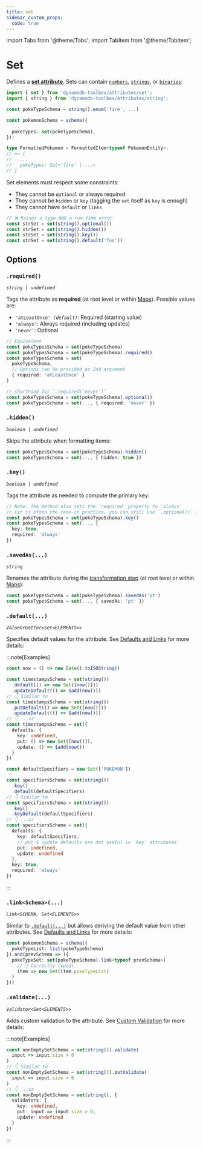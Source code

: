 ```yaml
---
title: set
sidebar_custom_props:
  code: true
---
```


import Tabs from '@theme/Tabs';
import TabItem from '@theme/TabItem';

# Set

Defines a [**set attribute**](https://docs.aws.amazon.com/amazondynamodb/latest/developerguide/HowItWorks.NamingRulesDataTypes.html#HowItWorks.DataTypes). Sets can contain [`numbers`](../8-number/index.md), [`strings`](../9-string/index.md), or [`binaries`](../10-binary/index.md):

```ts
import { set } from 'dynamodb-toolbox/attributes/set';
import { string } from 'dynamodb-toolbox/attributes/string';

const pokeTypeSchema = string().enum('fire', ...)

const pokemonSchema = schema({
  ...
  pokeTypes: set(pokeTypeSchema),
});

type FormattedPokemon = FormattedItem<typeof PokemonEntity>;
// => {
//   ...
//   pokeTypes: Set<'fire' | ...>
// }
```

Set elements must respect some constraints:

- They cannot be `optional` or always required
- They cannot be `hidden` or `key` (tagging the `set` itself as `key` is enough)
- They cannot have `default` or `links`

```ts
// ❌ Raises a type AND a run-time error
const strSet = set(string().optional())
const strSet = set(string().hidden())
const strSet = set(string().key())
const strSet = set(string().default('foo'))
```

## Options

### `.required()`

<p style={{ marginTop: '-15px' }}><i><code>string | undefined</code></i></p>

Tags the attribute as **required** (at root level or within [Maps](../13-map/index.md)). Possible values are:

- <code>'atLeastOnce' <i>(default)</i></code>: Required (starting value)
- `'always'`: Always required (including updates)
- `'never'`: Optional

```ts
// Equivalent
const pokeTypesSchema = set(pokeTypeSchema)
const pokeTypesSchema = set(pokeTypeSchema).required()
const pokeTypesSchema = set(
  pokeTypeSchema,
  // Options can be provided as 2nd argument
  { required: 'atLeastOnce' }
)

// shorthand for `.required('never')`
const pokeTypesSchema = set(pokeTypeSchema).optional()
const pokeTypesSchema = set(..., { required: 'never' })
```

### `.hidden()`

<p style={{ marginTop: '-15px' }}><i><code>boolean | undefined</code></i></p>

Skips the attribute when formatting items:

```ts
const pokeTypesSchema = set(pokeTypeSchema).hidden()
const pokeTypesSchema = set(..., { hidden: true })
```

### `.key()`

<p style={{ marginTop: '-15px' }}><i><code>boolean | undefined</code></i></p>

Tags the attribute as needed to compute the primary key:

```ts
// Note: The method also sets the `required` property to 'always'
// (it is often the case in practice, you can still use `.optional()` if needed)
const pokeTypesSchema = set(pokeTypeSchema).key()
const pokeTypesSchema = set(..., {
  key: true,
  required: 'always'
})
```

### `.savedAs(...)`

<p style={{ marginTop: '-15px' }}><i><code>string</code></i></p>

Renames the attribute during the [transformation step](../16-actions/1-parse.md) (at root level or within [Maps](../13-map/index.md)):

```ts
const pokeTypesSchema = set(pokeTypeSchema).savedAs('pt')
const pokeTypesSchema = set(..., { savedAs: 'pt' })
```

### `.default(...)`

<p style={{ marginTop: '-15px' }}><i><code>ValueOrGetter&lt;Set&lt;ELEMENTS&gt;&gt;</code></i></p>

Specifies default values for the attribute. See [Defaults and Links](../2-defaults-and-links/index.md) for more details:

:::note[Examples]

<Tabs>
<TabItem value="put-update" label="Put/Update">

```ts
const now = () => new Date().toISOString()

const timestampsSchema = set(string())
  .default(() => new Set([now()]))
  .updateDefault(() => $add(now()))
// 👇 Similar to
const timestampsSchema = set(string())
  .putDefault(() => new Set([now()]))
  .updateDefault(() => $add(now()))
// 👇 ...or
const timestampsSchema = set({
  defaults: {
    key: undefined,
    put: () => new Set([now()]),
    update: () => $add(now())
  }
})
```

</TabItem>
<TabItem value="key" label="Key">

```ts
const defaultSpecifiers = new Set(['POKEMON'])

const specifiersSchema = set(string())
  .key()
  .default(defaultSpecifiers)
// 👇 Similar to
const specifiersSchema = set(string())
  .key()
  .keyDefault(defaultSpecifiers)
// 👇 ...or
const specifiersSchema = set({
  defaults: {
    key: defaultSpecifiers,
    // put & update defaults are not useful in `key` attributes
    put: undefined,
    update: undefined
  },
  key: true,
  required: 'always'
})
```

</TabItem>
</Tabs>

:::

### `.link<Schema>(...)`

<p style={{ marginTop: '-15px' }}><i><code>Link&lt;SCHEMA, Set&lt;ELEMENTS&gt;&gt;</code></i></p>

Similar to [`.default(...)`](#default) but allows deriving the default value from other attributes. See [Defaults and Links](../2-defaults-and-links/index.md) for more details:

```ts
const pokemonSchema = schema({
  pokeTypeList: list(pokeTypeSchema)
}).and(prevSchema => ({
  pokeTypeSet: set(pokeTypeSchema).link<typeof prevSchema>(
    // 🙌 Correctly typed!
    item => new Set(item.pokeTypeList)
  )
}))
```

### `.validate(...)`

<p style={{ marginTop: '-15px' }}><i><code>Validator&lt;Set&lt;ELEMENTS&gt;&gt;</code></i></p>

Adds custom validation to the attribute. See [Custom Validation](../3-custom-validation/index.md) for more details:

:::note[Examples]

```ts
const nonEmptySetSchema = set(string()).validate(
  input => input.size > 0
)
// 👇 Similar to
const nonEmptySetSchema = set(string()).putValidate(
  input => input.size > 0
)
// 👇 ...or
const nonEmptySetSchema = set(string(), {
  validators: {
    key: undefined,
    put: input => input.size > 0,
    update: undefined
  }
})
```

:::
